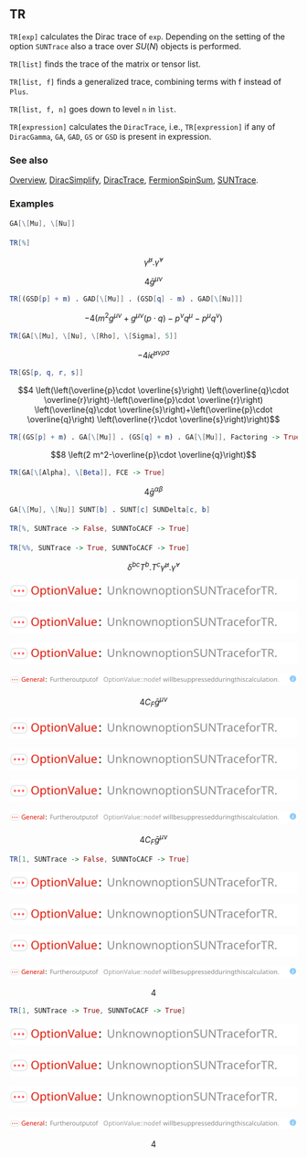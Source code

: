 ```mathematica
 
```

## TR

`TR[exp]` calculates the Dirac trace of `exp`. Depending on the setting of the option `SUNTrace` also a trace over $SU(N)$ objects is performed.

`TR[list]` finds the trace of the matrix or tensor list.

`TR[list, f]` finds a generalized trace, combining terms with f instead of `Plus`.

`TR[list, f, n]` goes down to level `n` in `list`.

`TR[expression]` calculates the `DiracTrace`, i.e., `TR[expression]` if any of `DiracGamma`, `GA`, `GAD`, `GS` or `GSD` is present in expression.

### See also

[Overview](Extra/FeynCalc.md), [DiracSimplify](DiracSimplify.md), [DiracTrace](DiracTrace.md), [FermionSpinSum](FermionSpinSum.md), [SUNTrace](SUNTrace.md).

### Examples

```mathematica
GA[\[Mu], \[Nu]] 
 
TR[%]
```

$$\bar{\gamma }^{\mu }.\bar{\gamma }^{\nu }$$

$$4 \bar{g}^{\mu \nu }$$

```mathematica
TR[(GSD[p] + m) . GAD[\[Mu]] . (GSD[q] - m) . GAD[\[Nu]]]
```

$$-4 \left(m^2 g^{\mu \nu }+g^{\mu \nu } (p\cdot q)-p^{\nu } q^{\mu }-p^{\mu } q^{\nu }\right)$$

```mathematica
TR[GA[\[Mu], \[Nu], \[Rho], \[Sigma], 5]]
```

$$-4 i \bar{\epsilon }^{\mu \nu \rho \sigma }$$

```mathematica
TR[GS[p, q, r, s]]
```

$$4 \left(\left(\overline{p}\cdot \overline{s}\right) \left(\overline{q}\cdot \overline{r}\right)-\left(\overline{p}\cdot \overline{r}\right) \left(\overline{q}\cdot \overline{s}\right)+\left(\overline{p}\cdot \overline{q}\right) \left(\overline{r}\cdot \overline{s}\right)\right)$$

```mathematica
TR[(GS[p] + m) . GA[\[Mu]] . (GS[q] + m) . GA[\[Mu]], Factoring -> True]
```

$$8 \left(2 m^2-\overline{p}\cdot \overline{q}\right)$$

```mathematica
TR[GA[\[Alpha], \[Beta]], FCE -> True]
```

$$4 \bar{g}^{\alpha \beta }$$

```mathematica
GA[\[Mu], \[Nu]] SUNT[b] . SUNT[c] SUNDelta[c, b] 
 
TR[%, SUNTrace -> False, SUNNToCACF -> True] 
 
TR[%%, SUNTrace -> True, SUNNToCACF -> True]
```

$$\delta ^{bc} T^b.T^c \bar{\gamma }^{\mu }.\bar{\gamma }^{\nu }$$

![0ot3t654zfwoj](img/0ot3t654zfwoj.svg)

![0ghd8b8tpozaa](img/0ghd8b8tpozaa.svg)

![0hz7g0pbjf1j9](img/0hz7g0pbjf1j9.svg)

![0hw442jsqmu7m](img/0hw442jsqmu7m.svg)

$$4 C_F \bar{g}^{\mu \nu }$$

![0yp1tcn7js8vw](img/0yp1tcn7js8vw.svg)

![1ws0yyvp2z6rk](img/1ws0yyvp2z6rk.svg)

![14q9vfcl2ne33](img/14q9vfcl2ne33.svg)

![078irs7exvkqw](img/078irs7exvkqw.svg)

$$4 C_F \bar{g}^{\mu \nu }$$

```mathematica
TR[1, SUNTrace -> False, SUNNToCACF -> True]
```

![092oi250umo62](img/092oi250umo62.svg)

![1kxrxifnbycah](img/1kxrxifnbycah.svg)

![0ejd5087k1e3u](img/0ejd5087k1e3u.svg)

![0r8qqzg2cmsx4](img/0r8qqzg2cmsx4.svg)

$$4$$

```mathematica
TR[1, SUNTrace -> True, SUNNToCACF -> True]
```

![0hdji48sjs0uw](img/0hdji48sjs0uw.svg)

![1va2upktn7wft](img/1va2upktn7wft.svg)

![1fzren43hocdr](img/1fzren43hocdr.svg)

![12gtp4iazvrd5](img/12gtp4iazvrd5.svg)

$$4$$